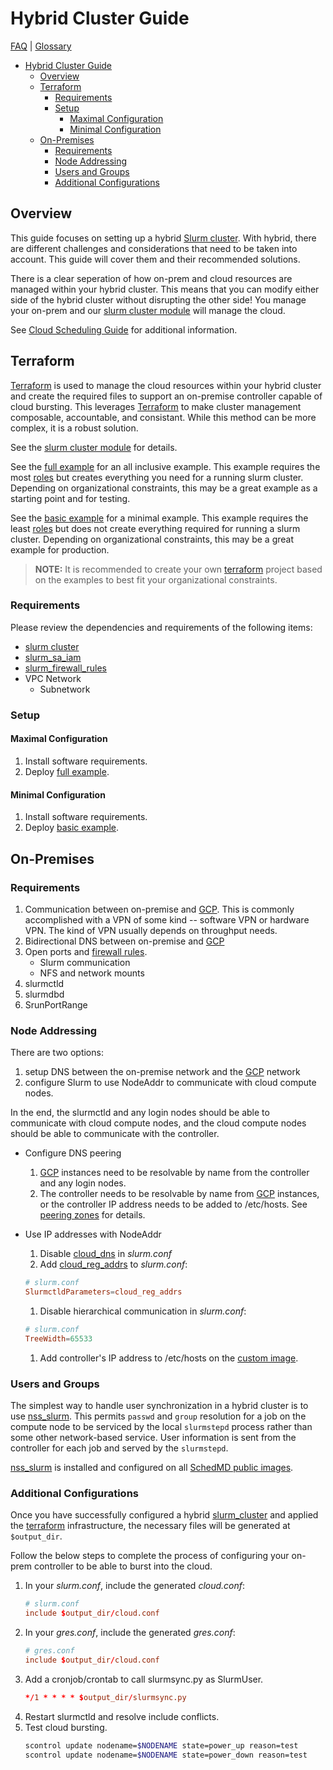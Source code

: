 # Hybrid Cluster Guide

[FAQ](./faq.md) | [Glossary](./glossary.md)

<!-- mdformat-toc start --slug=github --no-anchors --maxlevel=6 --minlevel=1 -->

- [Hybrid Cluster Guide](#hybrid-cluster-guide)
  - [Overview](#overview)
  - [Terraform](#terraform)
    - [Requirements](#requirements)
    - [Setup](#setup)
      - [Maximal Configuration](#maximal-configuration)
      - [Minimal Configuration](#minimal-configuration)
  - [On-Premises](#on-premises)
    - [Requirements](#requirements-1)
    - [Node Addressing](#node-addressing)
    - [Users and Groups](#users-and-groups)
    - [Additional Configurations](#additional-configurations)

<!-- mdformat-toc end -->

## Overview

This guide focuses on setting up a hybrid [Slurm cluster](./glossary.md#slurm).
With hybrid, there are different challenges and considerations that need to be taken into account.
This guide will cover them and their recommended solutions.

There is a clear seperation of how on-prem and cloud resources are managed within your hybrid cluster.
This means that you can modify either side of the hybrid cluster without disrupting the other side!
You manage your on-prem and our [slurm cluster module](../terraform/modules/slurm_cluster/README.md) will manage the cloud.

See [Cloud Scheduling Guide](https://slurm.schedmd.com/elastic_computing.html) for additional information.

## Terraform

[Terraform](./glossary.md#terraform) is used to manage the cloud resources within your hybrid cluster and create the required files to support an on-premise controller capable of cloud bursting.
This leverages [Terraform](./glossary.md#terraform) to make cluster management composable, accountable, and consistant.
While this method can be more complex, it is a robust solution.

See the [slurm cluster module](../terraform/modules/slurm_cluster/README.md) for details.

See the [full example](../terraform/examples/slurm_cluster/hybrid/full/README.md) for an all inclusive example.
This example requires the most [roles](./glossary.md#iam-roles) but creates everything you need for a running slurm cluster.
Depending on organizational constraints, this may be a great example as a starting point and for testing.

See the [basic example](../terraform/examples/slurm_cluster/hybrid/basic/README.md) for a minimal example.
This example requires the least [roles](./glossary.md#iam-roles) but does not create everything required for running a slurm cluster.
Depending on organizational constraints, this may be a great example for production.

> **NOTE:** It is recommended to create your own [terraform](./glossary.md#terraform) project based on the examples to best fit your organizational constraints.

### Requirements

Please review the dependencies and requirements of the following items:

- [slurm cluster](../terraform/modules/slurm_cluster/README.md)
- [slurm_sa_iam](../terraform/modules/slurm_sa_iam/README.md)
- [slurm_firewall_rules](../terraform/modules/slurm_firewall_rules/README.md)
- VPC Network
  - Subnetwork

### Setup

#### Maximal Configuration

1. Install software requirements.
1. Deploy [full example](../terraform/examples/slurm_cluster/hybrid/full/README.md).

#### Minimal Configuration

1. Install software requirements.
1. Deploy [basic example](../terraform/examples/slurm_cluster/hybrid/basic/README.md).

## On-Premises

### Requirements

1. Communication between on-premise and [GCP](./glossary.md#gcp).
   This is commonly accomplished with a VPN of some kind -- software VPN or hardware VPN.
   The kind of VPN usually depends on throughput needs.
1. Bidirectional DNS between on-premise and [GCP](./glossary.md#gcp)
1. Open ports and [firewall rules](./glossary.md#firewall-rules).
   - Slurm communication
   - NFS and network mounts
1. slurmctld
1. slurmdbd
1. SrunPortRange

### Node Addressing

There are two options:

1. setup DNS between the on-premise network and the [GCP](./glossary.md#gcp) network
1. configure Slurm to use NodeAddr to communicate with cloud compute nodes.

In the end, the slurmctld and any login nodes should be able to communicate with cloud compute nodes, and the cloud compute nodes should be able to communicate with the controller.

- Configure DNS peering

  1. [GCP](./glossary.md#gcp) instances need to be resolvable by name from the controller and any login nodes.
  1. The controller needs to be resolvable by name from [GCP](./glossary.md#gcp) instances, or the controller IP address needs to be added to /etc/hosts.
     See [peering zones](https://cloud.google.com/dns/zones/#peering-zones) for details.

- Use IP addresses with NodeAddr

  1. Disable [cloud_dns](https://slurm.schedmd.com/slurm.conf.html#OPT_cloud_dns) in *slurm.conf*
  1. Add [cloud_reg_addrs](https://slurm.schedmd.com/slurm.conf.html#OPT_cloud_reg_addrs) to *slurm.conf*:

  ```conf
  # slurm.conf
  SlurmctldParameters=cloud_reg_addrs
  ```

  1. Disable hierarchical communication in *slurm.conf*:

  ```conf
  # slurm.conf
  TreeWidth=65533
  ```

  1. Add controller's IP address to /etc/hosts on the [custom image](./images.md#custom-images).

### Users and Groups

The simplest way to handle user synchronization in a hybrid cluster is to use [nss_slurm](https://slurm.schedmd.com/nss_slurm.html).
This permits `passwd` and `group` resolution for a job on the compute node to be serviced by the local `slurmstepd` process rather than some other network-based service.
User information is sent from the controller for each job and served by the `slurmstepd`.

[nss_slurm](https://slurm.schedmd.com/nss_slurm.html) is installed and configured on all [SchedMD public images](./images.md#public-images).

### Additional Configurations

Once you have successfully configured a hybrid [slurm_cluster](../terraform/modules/slurm_cluster/README.md) and applied the [terraform](./glossary.md#terraform) infrastructure, the necessary files will be generated at `$output_dir`.

Follow the below steps to complete the process of configuring your on-prem controller to be able to burst into the cloud.

1. In your *slurm.conf*, include the generated *cloud.conf*:
   ```conf
   # slurm.conf
   include $output_dir/cloud.conf
   ```
1. In your *gres.conf*, include the generated *gres.conf*:
   ```conf
   # gres.conf
   include $output_dir/cloud.conf
   ```
1. Add a cronjob/crontab to call slurmsync.py as SlurmUser.
   ```conf
   */1 * * * * $output_dir/slurmsync.py
   ```
1. Restart slurmctld and resolve include conflicts.
1. Test cloud bursting.
   ```sh
   scontrol update nodename=$NODENAME state=power_up reason=test
   scontrol update nodename=$NODENAME state=power_down reason=test
   ```
